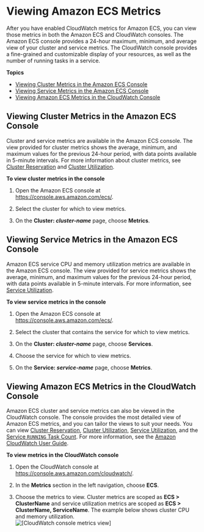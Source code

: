 # Viewing Amazon ECS Metrics<a name="viewing_cloudwatch_metrics"></a>

After you have enabled CloudWatch metrics for Amazon ECS, you can view those metrics in both the Amazon ECS and CloudWatch consoles\. The Amazon ECS console provides a 24\-hour maximum, minimum, and average view of your cluster and service metrics\. The CloudWatch console provides a fine\-grained and customizable display of your resources, as well as the number of running tasks in a service\.

**Topics**
+ [Viewing Cluster Metrics in the Amazon ECS Console](#viewing_cluster_metrics)
+ [Viewing Service Metrics in the Amazon ECS Console](#viewing_service_metrics)
+ [Viewing Amazon ECS Metrics in the CloudWatch Console](#viewing_metrics_console)

## Viewing Cluster Metrics in the Amazon ECS Console<a name="viewing_cluster_metrics"></a>

Cluster and service metrics are available in the Amazon ECS console\. The view provided for cluster metrics shows the average, minimum, and maximum values for the previous 24\-hour period, with data points available in 5\-minute intervals\. For more information about cluster metrics, see [Cluster Reservation](cloudwatch-metrics.md#cluster_reservation) and [Cluster Utilization](cloudwatch-metrics.md#cluster_utilization)\.

**To view cluster metrics in the console**

1. Open the Amazon ECS console at [https://console\.aws\.amazon\.com/ecs/](https://console.aws.amazon.com/ecs/)\.

1. Select the cluster for which to view metrics\.

1. On the **Cluster: *cluster\-name*** page, choose **Metrics**\.

## Viewing Service Metrics in the Amazon ECS Console<a name="viewing_service_metrics"></a>

Amazon ECS service CPU and memory utilization metrics are available in the Amazon ECS console\. The view provided for service metrics shows the average, minimum, and maximum values for the previous 24\-hour period, with data points available in 5\-minute intervals\. For more information, see [Service Utilization](cloudwatch-metrics.md#service_utilization)\.

**To view service metrics in the console**

1. Open the Amazon ECS console at [https://console\.aws\.amazon\.com/ecs/](https://console.aws.amazon.com/ecs/)\.

1. Select the cluster that contains the service for which to view metrics\.

1. On the **Cluster: *cluster\-name*** page, choose **Services**\.

1. Choose the service for which to view metrics\.

1. On the **Service: *service\-name*** page, choose **Metrics**\.

## Viewing Amazon ECS Metrics in the CloudWatch Console<a name="viewing_metrics_console"></a>

Amazon ECS cluster and service metrics can also be viewed in the CloudWatch console\. The console provides the most detailed view of Amazon ECS metrics, and you can tailor the views to suit your needs\. You can view [Cluster Reservation](cloudwatch-metrics.md#cluster_reservation), [Cluster Utilization](cloudwatch-metrics.md#cluster_utilization), [Service Utilization](cloudwatch-metrics.md#service_utilization), and the [Service `RUNNING` Task Count](cloudwatch-metrics.md#cw_running_task_count)\. For more information, see the [Amazon CloudWatch User Guide](https://docs.aws.amazon.com/AmazonCloudWatch/latest/monitoring/)\.

**To view metrics in the CloudWatch console**

1. Open the CloudWatch console at [https://console\.aws\.amazon\.com/cloudwatch/](https://console.aws.amazon.com/cloudwatch/)\.

1. In the **Metrics** section in the left navigation, choose **ECS**\.

1. Choose the metrics to view\. Cluster metrics are scoped as **ECS > ClusterName** and service utilization metrics are scoped as **ECS > ClusterName, ServiceName**\. The example below shows cluster CPU and memory utilization\.  
![\[CloudWatch console metrics view\]](http://docs.aws.amazon.com/AmazonECS/latest/developerguide/images/cw-console-metrics-view.png)